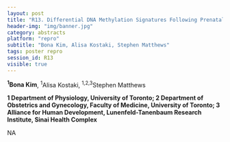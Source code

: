 ```yaml
---
layout: post
title: "R13. Differential DNA Methylation Signatures Following Prenatal Exposure to Single-course Antenatal Glucocorticoids in Humans and Guinea Pigs"
header-img: "img/banner.jpg"
category: abstracts
platform: "repro"
subtitle: "Bona Kim, Alisa Kostaki, Stephen Matthews"
tags: poster repro
session_id: R13 
visible: true
---
```

**<sup>1</sup>Bona Kim**, <sup>1</sup>Alisa Kostaki, <sup>1,2,3</sup>Stephen Matthews

__1 Department of Physiology, University of Toronto; 2 Department of Obstetrics and Gynecology, Faculty of Medicine, University of Toronto; 3 Alliance for Human Development, Lunenfeld-Tanenbaum Research Institute, Sinai Health Complex__

NA